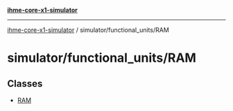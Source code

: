 [**ihme-core-x1-simulator**](../../../README.md)

***

[ihme-core-x1-simulator](../../../modules.md) / simulator/functional\_units/RAM

# simulator/functional\_units/RAM

## Classes

- [RAM](classes/RAM.md)
